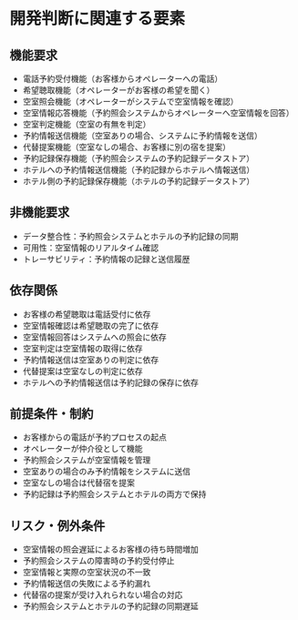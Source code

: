 # 開発判断に関連する要素

## 機能要求
- 電話予約受付機能（お客様からオペレーターへの電話）
- 希望聴取機能（オペレーターがお客様の希望を聞く）
- 空室照会機能（オペレーターがシステムで空室情報を確認）
- 空室情報応答機能（予約照会システムからオペレーターへ空室情報を回答）
- 空室判定機能（空室の有無を判定）
- 予約情報送信機能（空室ありの場合、システムに予約情報を送信）
- 代替提案機能（空室なしの場合、お客様に別の宿を提案）
- 予約記録保存機能（予約照会システムの予約記録データストア）
- ホテルへの予約情報送信機能（予約記録からホテルへ情報送信）
- ホテル側の予約記録保存機能（ホテルの予約記録データストア）

## 非機能要求
- データ整合性：予約照会システムとホテルの予約記録の同期
- 可用性：空室情報のリアルタイム確認
- トレーサビリティ：予約情報の記録と送信履歴

## 依存関係
- お客様の希望聴取は電話受付に依存
- 空室情報確認は希望聴取の完了に依存
- 空室情報回答はシステムへの照会に依存
- 空室判定は空室情報の取得に依存
- 予約情報送信は空室ありの判定に依存
- 代替提案は空室なしの判定に依存
- ホテルへの予約情報送信は予約記録の保存に依存

## 前提条件・制約
- お客様からの電話が予約プロセスの起点
- オペレーターが仲介役として機能
- 予約照会システムが空室情報を管理
- 空室ありの場合のみ予約情報をシステムに送信
- 空室なしの場合は代替宿を提案
- 予約記録は予約照会システムとホテルの両方で保持

## リスク・例外条件
- 空室情報の照会遅延によるお客様の待ち時間増加
- 予約照会システムの障害時の予約受付停止
- 空室情報と実際の空室状況の不一致
- 予約情報送信の失敗による予約漏れ
- 代替宿の提案が受け入れられない場合の対応
- 予約照会システムとホテルの予約記録の同期遅延
